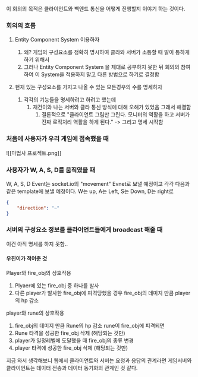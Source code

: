 이 회의의 목적은 클라이언트와 백엔드 통신을 어떻게 진행할지 이야기 하는 것이다.


### 회의의 흐름 

1. Entity Component System 이용하자 
	1. 왜? 게임의 구성요소를 정확히 명시하여 클라와 서버가 소통할 때 말이 통하게 하기 위해서
	2. 그러나 Entity Component System 을 제대로 공부하지 못한 뒤 회의의 참여하여 이 System을 적용하지 말고 다른 방법으로 하기로 결정함 

2.  현재 있는 구성요소를 가지고 나올 수 있는 모든경우의 수를 명세하자 
	1. 각각의 기능들을 명세하려고 하려고 했는데
		1. 재건이와 나는 서버와 클라 통신 방식에 대해 오해가 있었음 그래서 해결함
			1. 결론적으로 "클라이언트 그림만 그린다. 모니터의 역활을 하고 서버가 진짜 로직처리 역활을 하게 된다." 
-> 그리고 명세 시작함

### 처음에 사용자가 우리 게임에 접속했을 때 
![[마법사 프로젝트.png]]


### 사용자가 W, A, S, D를 움직였을 때 
W, A, S, D Event는 socket.io의 "movement" Evnet로 보낼 예정이고
각각 다음과 같은 template에 보낼 예정이다.  W는 up, A는 Left, S는 Down, D는 right로 
```json
{
	"direction": "~"
}
```


### 서버의 구성요소 정보를 클라이언트들에게 broadcast 해줄 때 
이건 아직 명세를 하지 못함..

#### 우진이가 적어준 것 
Player와 fire_obj의 상호작용
1. Plyaer에 있는 fire_obj 중 하나를 발사
2. 다른 player가 발사한 fire_obj에 피격당했을 경우 fire_obj의 데미지 만큼 player의 hp 감소 

player와 rune의 상호작용
1. fire_obj의 데미지 만큼 Rune의 hp 감소
		rune이 fire_obj에 피격되면
2. Rune 타격을 성공한 fire_obj 삭제 (해당되는 것만)
3. player가 일정레벨에 도달했을 때 fire_obj의 종류 변경
4. player 타격에 성공한 fire_obj 삭제 (해당되는 것만)


지금 와서 생각해보니 웹에서 클라이언트와 서버는 요청과 응답의 관계라면
게임서버와 클라이언트는 데이터 전송과 데이터 동기화의 관계인 것 같다.